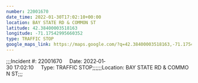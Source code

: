 ```yaml
---
number: 22001670
date_time: 2022-01-30T17:02:10+00:00
location: BAY STATE RD & COMMON ST
latitude: 42.38400003518163
longitude: -71.17542995660352
type: TRAFFIC STOP
google_maps_link: https://maps.google.com/?q=42.38400003518163,-71.17542995660352
---
```


;;;Incident #: 22001670     Date: 2022‐01‐30 17:02:10     Type: TRAFFIC STOP;;;;;;Location: BAY STATE RD & COMMON ST;;;
